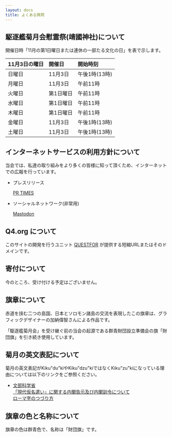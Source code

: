 ```yaml
---
layout: docs
title: よくある質問
---
```

## 駆逐艦菊月会慰霊祭(靖國神社)について
開催日時「11月の第1日曜日または連休の一部たる文化の日」を表で示します。

<div class="scroll" markdown="block">

| 11月3日の曜日 | 開催日         | 開始時刻      |
|:--------------|:---------------|:--------------|
| 日曜日        | 11月3日        | 午後1時(13時) |
| 月曜日        | 11月3日        | 午前11時      |
| 火曜日        | 第1日曜日      | 午前11時      |
| 水曜日        | 第1日曜日      | 午前11時      |
| 木曜日        | 第1日曜日      | 午前11時      |
| 金曜日        | 11月3日        | 午後1時(13時) |
| 土曜日        | 11月3日        | 午後1時(13時) |

</div>

## インターネットサービスの利用方針について
当会では、私達の取り組みをより多くの皆様に知って頂くため、インターネットでの広報を行っています。

* プレスリリース

    [PR TIMES](https://prtimes.jp/main/html/searchrlp/company_id/31198)
    
* ソーシャルネットワーク(非常用)

    <a rel="me" href="https://mastodon.social/@{{ site.github.owner_name }}" target="_blank">Mastodon</a>

## Q4.org について
このサイトの開発を行うユニット [QUESTFOR](https://web.q4.org) が提供する短縮URLまたはそのドメインです。

## 寄付について
今のところ、受け付ける予定はございません。

## 旗章について
<object data="{{ '/assets/svg/guide.svg' | relative_url }}" type="image/svg+xml"></object>

赤道を挟む二つの島国、日本とソロモン諸島の交流を表現したこの旗章は、グラフィックデザイナーの加納偉智さんによる作品です。

「駆逐艦菊月会」を受け継ぐ前の当会の起源である群青財団設立準備会の旗「財団旗」を引き続き使用しています。

## 菊月の英文表記について
菊月の英文表記がKiku&quot;du&quot;kiやKiku&quot;dzu&quot;kiではなくKiku&quot;zu&quot;kiになっている理由については以下のリンクをご参照ください。

* [文部科学省](http://www.mext.go.jp/)  
    [「現代仮名遣い」に関する内閣告示及び内閣訓令について](http://www.mext.go.jp/b_menu/hakusho/nc/t19860701002/t19860701002.html)  
    [ローマ字のつづり方](http://www.mext.go.jp/b_menu/hakusho/nc/k19541209001/k19541209001.html)

## 旗章の色と名称について
旗章の色は群青色で、名称は「財団旗」です。
